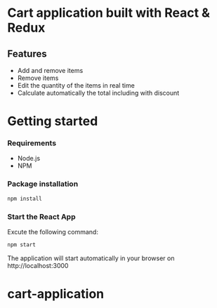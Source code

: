 # Cart application built with React & Redux

## Features
* Add and remove items 
* Remove items
* Edit the quantity of the items in real time
* Calculate automatically the total including with discount

# Getting started
### Requirements

* Node.js
* NPM

### Package installation
```bash
npm install
```
 ### Start the React App
 Excute the following command: 
```bash
npm start
```
The application will start automatically in your browser on http://localhost:3000
# cart-application
